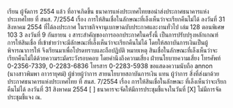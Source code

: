 เรียน ผู้จัดการ
2554 แล้ว
ที่อาจเกิดขึ้น
ธนาคารแห่งประเทศไทยขอนำส่งประกาศธนาคารแห่งประเทศไทย ที่ สนส. 7/2554
เรื่อง การให้สินเชื่อในลักษณะที่เล็งเห็นว่าจะเรียกคืนไม่ได้ ลงวันที่ 31 สิงหาคม 2554 ที่ได้ลงประกาศ
ในราชกิจจานุเบกษาฉบับประกาศและงานทั่วไป เล่ม 128 ตอนพิเศษ 103 3 ลงวันที่ 9 กันยายน
ง
สาระสำคัญของการออกประกาศในครั้งนี้ เป็นการปรับปรุงหลักเกณฑ์การให้สินเชื่อ
ที่เข้าข่ายว่าจะมีลักษณะที่เล็งเห็นว่าจะเรียกคืนไม่ได้ โดยให้สถาบันการเงินเป็นผู้พิจารณาการให้
จึงเรียนมาเพื่อโปรดทราบและถือปฏิบัติ
หมายเหตุ
สินเชื่อในลักษณะที่เล็งเห็นว่าจะเรียกคืนไม่ได้ด้วยความระมัดระวังรอบคอบ โดยคำนึงถึงความเสี่ยง
ฝ่ายนโยบายความเสี่ยง
โทรศัพท์ 0-2356-7339, 0-2283-6836
โทรสาร 0-2283-5938
ขอแสดงความนับถือ
annon
(นางสาวพิมพา ถาวรายุศม์)
ผู้ช่วยผู้ว่าการ สายนโยบายสถาบันการเงิน
แทน
ผู้ว่าการ
สิ่งที่ส่งมาด้วย ประกาศธนาคารแห่งประเทศไทย ที่ สนส. 7/2554 เรื่อง การให้สินเชื่อในลักษณะ
ที่เล็งเห็นว่าจะเรียกคืนไม่ได้ ลงวันที่ 31 สิงหาคม 2554
[ ] ธนาคารจะจัดให้มีการประชุมชี้แจงในวันที่
[X] ไม่มีการจัดประชุมชี้แจง
ณ.
